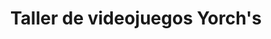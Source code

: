 ---
title: "Taller de videojuegos Yorch's"
url: /colima/taller-de-videojuegos-yorchs/
shop: videojuegos
---